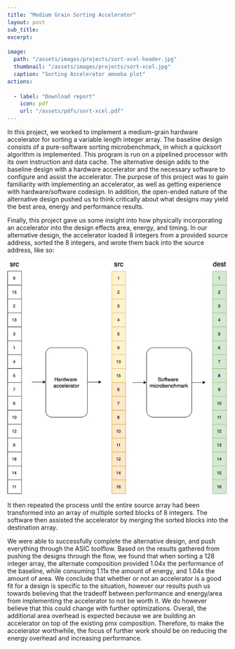 ```yaml
---
title: "Medium Grain Sorting Accelerator"
layout: post
sub_title:
excerpt: 

image: 
  path: "/assets/images/projects/sort-xcel-header.jpg"
  thumbnail: "/assets/images/projects/sort-xcel.jpg"
  caption: "Sorting Accelerator amoeba plot"
actions:

  - label: "Download report"
    icon: pdf
    url: "/assets/pdfs/sort-xcel.pdf"
---
```


In this project, we worked to implement a medium-grain hardware accelerator for sorting a variable length integer array. The baseline design consists of a pure-software sorting microbenchmark, in which a quicksort algorithm is implemented. This program is run on a pipelined processor with its own instruction and data cache. The alternative design adds to the baseline design with a hardware accelerator and the necessary software to configure and assist the accelerator. The purpose of this project was to gain familiarity with implementing an accelerator, as well as getting experience with hardware/software codesign. In addition, the open-ended nature of the alternative design pushed us to think critically about what designs may yield the best area, energy and performance results. 

Finally, this project gave us some insight into how physically incorporating an accelerator into the design effects area, energy, and timing. In our alternative design, the accelerator loaded 8 integers from a provided source address, sorted the 8 integers, and wrote them back into the source address, like so: 

![example](/assets/images/projects/sort-xcel-ex.jpg)

It then repeated the process until the entire source array had been transformed into an array of multiple sorted blocks of 8 integers. The software then assisted the accelerator by merging the sorted blocks into the destination array. 

We were able to successfully complete the alternative design, and push everything through the ASIC toolflow. Based on the results gathered from pushing the designs through the flow, we found that when sorting a 128 integer array, the alternate composition provided 1.04x the performance of the baseline, while consuming 1.11x the amount of energy, and 1.04x the amount of area. We conclude that whether or not an accelerator is a good fit for a design is specific to the situation, however our results push us towards believing that the tradeoff between performance and energy/area from implementing the accelerator to not be worth it. We do however believe that this could change with further optimizations. Overall, the additional area overhead is expected because we are building an accelerator on top of the existing pmx composition. Therefore, to make the accelerator worthwhile, the focus of further work should be on reducing the energy overhead and increasing performance.